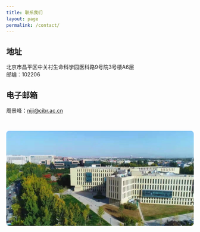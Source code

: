```yaml
---
title: 联系我们
layout: page
permalink: /contact/
---
```


## 地址
北京市昌平区中关村生命科学园医科路9号院3号楼A6层<br>
邮编：102206

## 电子邮箱
周景峰：[niji@cibr.ac.cn](mailto:nijiu@cibr.ac.cn)

<br>

<p align="center">
  <img width="800" style="border-radius:8px; border:0px solid #6495ED" src="/assets/CIBR_pic.jpg">
</p>
